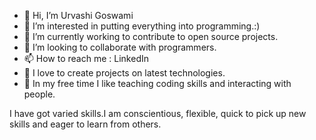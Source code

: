 - 👋 Hi, I’m Urvashi Goswami
- 👀 I’m interested in putting everything into programming.:)
- 🌱 I’m currently working to contribute to open source projects.
- 💞️ I’m looking to collaborate with programmers.
- 📫 How to reach me : LinkedIn
- 💞️ I love to create projects on latest technologies.
- 👀 In my free time I like teaching coding skills and interacting with people.

I have got varied skills.I am conscientious, flexible, quick to pick up new skills and eager to learn from others.



<!---
gosurvashi29/gosurvashi29 is a ✨ special ✨ repository because its `README.md` (this file) appears on your GitHub profile.
You can click the Preview link to take a look at your changes.
--->
